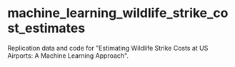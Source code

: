 # machine_learning_wildlife_strike_cost_estimates
Replication data and code for "Estimating Wildlife Strike Costs at US Airports: A Machine Learning Approach".
